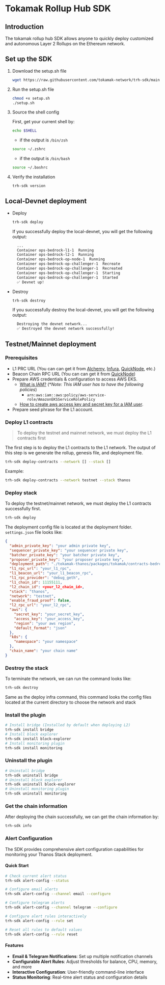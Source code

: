 # Tokamak Rollup Hub SDK

## Introduction

The tokamak rollup hub SDK allows anyone to quickly deploy customized and autonomous Layer 2 Rollups on the Ethereum network.

## Set up the SDK

1. Download the setup.sh file

   ```bash
   wget https://raw.githubusercontent.com/tokamak-network/trh-sdk/main/setup.sh
   ```

2. Run the setup.sh file

   ```bash
   chmod +x setup.sh
   ./setup.sh
   ```

3. Source the shell config
    
    First, get your current shell by:
    ```bash
    echo $SHELL
    ```

   - if the output is `/bin/zsh`

   ```bash
   source ~/.zshrc
   ```

   - if the output is `/bin/bash`

   ```bash
   source ~/.bashrc
   ```

4. Verify the installation

   ```bash
   trh-sdk version
   ```

## Local-Devnet deployment
- Deploy

  ```bash
  trh-sdk deploy
  ```

  If you successfully deploy the local-devnet, you will get the following output:

  ```bash
    ...
    Container ops-bedrock-l1-1  Running
    Container ops-bedrock-l2-1  Running
    Container ops-bedrock-op-node-1  Running
    Container ops-bedrock-op-challenger-1  Recreate
    Container ops-bedrock-op-challenger-1  Recreated
    Container ops-bedrock-op-challenger-1  Starting
    Container ops-bedrock-op-challenger-1  Started
    ✅ Devnet up!
  ```

- Destroy
  ```bash
  trh-sdk destroy
  ```
  If you successfully destroy the local-devnet, you will get the following output:
  ```bash
    Destroying the devnet network...
    ✅ Destroyed the devnet network successfully!
  ```

## Testnet/Mainnet deployment

### Prerequisites
- L1 PRC URL (You can can get it from [Alchemy](https://www.alchemy.com/), [Infura](https://infura.io/), [QuickNode](https://www.quicknode.com/), etc.)
- Beacon Chain RPC URL (You can can get it from [QuickNode](https://www.quicknode.com/))
- Prepare AWS credentials & configuration to access AWS EKS.
  - [What is IAM?](https://docs.aws.amazon.com/IAM/latest/UserGuide/introduction.html) (\*_Note: This IAM user has to have the following policies_)
    - `arn:aws:iam::aws:policy/aws-service-role/AmazonEKSServiceRolePolicy`
  - [How to create aws access key and secret key for a IAM user](https://repost.aws/knowledge-center/create-access-key).
- Prepare seed phrase for the L1 account.

### Deploy L1 contracts

> To deploy the testnet and mainnet network, we must deploy the L1 contracts first

The first step is to deploy the L1 contracts to the L1 network. The output of this step is we generate the rollup, genesis file, and deployment file.


```bash
trh-sdk deploy-contracts --network [] --stack []
```

Example:

```bash
trh-sdk deploy-contracts --network testnet --stack thanos
```

### Deploy stack
To deploy the testnet/mainnet network, we must deploy the L1 contracts successfully first.
```bash
trh-sdk deploy
```


The deployment config file is located at the deployment folder. `settings.json` file looks like:

```json
{
  "admin_private_key": "your admin private key",
  "sequencer_private_key": "your sequencer private key",
  "batcher_private_key": "your batcher private key",
  "proposer_private_key": "your proposer private key",
  "deployment_path": "./tokamak-thanos/packages/tokamak/contracts-bedrock/deployments/11155111-deploy.json",
  "l1_rpc_url": "your_l1_rpc",
  "l1_beacon_url": "your_l1_beacon_rpc",
  "l1_rpc_provider": "debug_geth",
  "l1_chain_id": 11155111,
  "l2_chain_id": <your_l2_chain_id>,
  "stack": "thanos",
  "network": "testnet",
  "enable_fraud_proof": false,
  "l2_rpc_url": "your_l2_rpc",
  "aws": {
    "secret_key": "your_secret_key",
    "access_key": "your_access_key",
    "region": "your aws region",
    "default_format": "json"
  },
  "k8s": {
    "namespace": "your namespace"
  },
  "chain_name": "your chain name"
}
```


### Destroy the stack

To terminate the network, we can run the command looks like:

```bash
trh-sdk destroy
```

Same as the deploy infra command, this command looks the config files located at the current directory to choose the network and stack

### Install the plugin
```bash
# Install bridge (Installed by default when deploying L2)
trh-sdk install bridge
# Install block explorer
trh-sdk install block-explorer
# Install monitoring plugin
trh-sdk install monitoring
```

### Uninstall the plugin
```bash
# Uninstall bridge
trh-sdk uninstall bridge
# Uninstall block explorer
trh-sdk uninstall block-explorer
# Uninstall monitoring plugin
trh-sdk uninstall monitoring
```

### Get the chain information
After deploying the chain successfully, we can get the chain information by:
```bash
trh-sdk info
```

### Alert Configuration

The SDK provides comprehensive alert configuration capabilities for monitoring your Thanos Stack deployment.

#### Quick Start
```bash
# Check current alert status
trh-sdk alert-config --status

# Configure email alerts
trh-sdk alert-config --channel email --configure

# Configure telegram alerts  
trh-sdk alert-config --channel telegram --configure

# Configure alert rules interactively
trh-sdk alert-config --rule set

# Reset all rules to default values
trh-sdk alert-config --rule reset
```

#### Features
- **Email & Telegram Notifications**: Set up multiple notification channels
- **Configurable Alert Rules**: Adjust thresholds for balance, CPU, memory, and more
- **Interactive Configuration**: User-friendly command-line interface
- **Status Monitoring**: Real-time alert status and configuration details